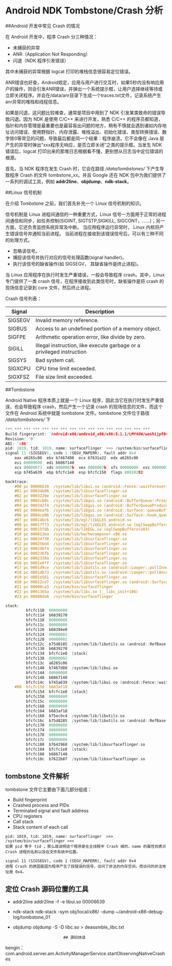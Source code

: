 # Android NDK Tombstone/Crash 分析

##Android 开发中常见 Crash 的情况

在 Android 开发中，程序 Crash 分三种情况：

- 未捕获的异常
- ANR（Application Not Responding）
- 闪退（NDK 程序引发错误）

其中未捕获的异常根据 logcat 打印的堆栈信息很容易定位错误。

ANR错误也好查，Android规定，应用与用户进行交互时，如果5秒内没有响应用户的操作，则会引发ANR错误，并弹出一个系统提示框，让用户选择继续等待或立即关闭程序。并会在/data/anr目录下生成一个traces.txt文件，记录系统产生anr异常的堆栈和线程信息。

如果是闪退，这问题比较难查，通常是项目中用到了 NDK 引发某类致命的错误导致闪退。因为 NDK 是使用 C/C++ 来进行开发，熟悉 C/C++ 的程序员都知道，指针和内存管理是最重要也是最容易出问题的地方，稍有不慎就会遇到诸如内存地址访问错误、使用野指针、内存泄露、堆栈溢出、初始化错误、类型转换错误、数字除0等常见的问题，导致最后都是同一个结果：程序崩溃。它不会像在 Java 层产生的异常时弹出“xxx程序无响应，是否立即关闭”之类的提示框。当发生 NDK 错误后，logcat 打印出来的那堆日志根据看不懂，更别想从日志当中定位错误的根源。

首先，当 NDK 程序在发生 Crash 时，它会在路径 */data/tombstones/* 下产生导致程序 Crash 的文件 tombstone_xx。并且 Google 还在 NDK 包中为我们提供了一系列的调试工具，例如 **addr2line**、**objdump**、**ndk-stack**。

##Linux 信号机制

在介绍 Tombstone 之前，我们首先补充一个 Linux 信号机制的知识。

信号机制是 Linux 进程间通信的一种重要方式，Linux 信号一方面用于正常的进程间通信和同步，如任务控制(SIGINT, SIGTSTP,SIGKILL, SIGCONT，……)；另一方面，它还负责监控系统异常及中断。 当应用程序运行异常时， Linux 内核将产生错误信号并通知当前进程。 当前进程在接收到该错误信号后，可以有三种不同的处理方式。

- 忽略该信号。
- 捕捉该信号并执行对应的信号处理函数(signal handler)。
- 执行该信号的缺省操作(如 SIGSEGV， 其缺省操作是终止进程)。

当 Linux 应用程序在执行时发生严重错误，一般会导致程序 crash。其中，Linux 专门提供了一类 crash 信号，在程序接收到此类信号时，缺省操作是将 crash 的现场信息记录到 core 文件，然后终止进程。

Crash 信号列表：

| Signal  | Description                                                  |
| ------- | ------------------------------------------------------------ |
| SIGSEGV | Invalid memory reference.                                    |
| SIGBUS  | Access to an undefined portion of a memory object.           |
| SIGFPE  | Arithmetic operation error, like divide by zero.             |
| SIGILL  | Illegal instruction, like execute garbage or a privileged instruction |
| SIGSYS  | Bad system call.                                             |
| SIGXCPU | CPU time limit exceeded.                                     |
| SIGXFSZ | File size limit exceeded.                                    |

##Tombstone

Android Native 程序本质上就是一个 Linux 程序，因此当它在执行时发生严重错误，也会导致程序 crash，然后产生一个记录 crash 的现场信息的文件，而这个文件在 Android 系统中就是 tombstone 文件。tombstone 文件位于路径 */data/tombstones/* 下

~~~c
*** *** *** *** *** *** *** *** *** *** *** *** *** *** *** ***
Build fingerprint: 'Android-x86/android_x86/x86:5.1.1/LMY48W/woshijpf04211939:eng/test-keys'
Revision: '0'
ABI: 'x86'
pid: 1019, tid: 1019, name: surfaceflinger  >>> /system/bin/surfaceflinger <<<
signal 11 (SIGSEGV), code 1 (SEGV_MAPERR), fault addr 0x4
    eax a6265c06  ebx b7467d88  ecx b7631a22  edx a6265c06
    esi 00000000  edi b6867140
    xcs 00000073  xds 0000007b  xes 0000007b  xfs 00000000  xss 0000007b
    eip b745a639  ebp bfcfc1e8  esp bfcfc150  flags 00010282

backtrace:
    #00 pc 00006639  /system/lib/libui.so (android::Fence::waitForever(char const*)+41)
    #01 pc 00034b86  /system/lib/libsurfaceflinger.so
    #02 pc 0003229e  /system/lib/libsurfaceflinger.so
    #03 pc 0002cb9c  /system/lib/libgui.so (android::BufferQueue::ProxyConsumerListener::onFrameAvailable(android::BufferItem const&)+652)
    #04 pc 000342f4  /system/lib/libgui.so (android::BufferQueueProducer::queueBuffer(int, android::IGraphicBufferProducer::QueueBufferInput const&, android::IGraphicBufferProducer::QueueBufferOutput*)+2580)
    #05 pc 0004eafb  /system/lib/libgui.so (android::Surface::queueBuffer(ANativeWindowBuffer*, int)+411)
    #06 pc 0004ce06  /system/lib/libgui.so (android::Surface::hook_queueBuffer(ANativeWindow*, ANativeWindowBuffer*, int)+38)
    #07 pc 00014bc6  /system/lib/egl/libGLES_android.so
    #08 pc 00017f73  /system/lib/egl/libGLES_android.so (eglSwapBuffers+163)
    #09 pc 00015fdb  /system/lib/libEGL.so (eglSwapBuffers+203)
    #10 pc 000013ea  /system/lib/hw/hwcomposer.x86.so
    #11 pc 00034730  /system/lib/libsurfaceflinger.so
    #12 pc 000256d4  /system/lib/libsurfaceflinger.so
    #13 pc 00024bf4  /system/lib/libsurfaceflinger.so
    #14 pc 000236fb  /system/lib/libsurfaceflinger.so
    #15 pc 0002338a  /system/lib/libsurfaceflinger.so
    #16 pc 0001e0ff  /system/lib/libsurfaceflinger.so
    #17 pc 0001d9ce  /system/lib/libutils.so (android::Looper::pollInner(int)+926)
    #18 pc 0001db73  /system/lib/libutils.so (android::Looper::pollOnce(int, int*, int*, void**)+67)
    #19 pc 0001e561  /system/lib/libsurfaceflinger.so
    #20 pc 00022ce7  /system/lib/libsurfaceflinger.so (android::SurfaceFlinger::run()+39)
    #21 pc 00000ca3  /system/bin/surfaceflinger
    #22 pc 0001365a  /system/lib/libc.so (__libc_init+106)
    #23 pc 00000da8  /system/bin/surfaceflinger

stack:
         bfcfc110  00000000  
         bfcfc114  b6839270  
         bfcfc118  00000000  
         bfcfc11c  00000000  
         bfcfc120  b68394e0  
         bfcfc124  00000002  
         bfcfc128  00000002  
         bfcfc12c  b75d8185  /system/lib/libutils.so (android::RefBase::incStrong(void const*) const+53)
         bfcfc130  b6839270  
         bfcfc134  bfcfc1e8  [stack]
         bfcfc138  00000002  
         bfcfc13c  a6265c06  
         bfcfc140  b7467d88  /system/lib/libui.so
         bfcfc144  00000000  
         bfcfc148  b6867140  
         bfcfc14c  b745a639  /system/lib/libui.so (android::Fence::waitForever(char const*)+41)
    #00  bfcfc150  b683af18  
         bfcfc154  bfcfc1e8  [stack]
         bfcfc158  00000000  
         bfcfc15c  00000000  
         bfcfc160  00000000  
         bfcfc164  b683af18  
         bfcfc168  b75ec9c4  /system/lib/libutils.so
         bfcfc16c  b75d8285  /system/lib/libutils.so (android::RefBase::weakref_type::decWeak(void const*)+37)
         bfcfc170  00000000  
         bfcfc174  00000000  
         bfcfc178  00000000  
         bfcfc17c  00000000  
         bfcfc180  b7642968  /system/lib/libsurfaceflinger.so
         bfcfc184  bfcfc1e8  [stack]
         bfcfc188  b6867140  
         bfcfc18c  b7622b87  /system/lib/libsurfaceflinger.so
~~~

## tombstone 文件解析

tombstone 文件它主要由下面几部分组成：

- Build fingerprint
- Crashed process and PIDs
- Terminated signal and fault address
- CPU registers
- Call stack
- Stack content of each call

~~~
pid: 1019, tid: 1019, name: surfaceflinger  >>> /system/bin/surfaceflinger <<<
如果 pid 等于 tid ，那么就说明这个程序是在主线程中 Crash 掉的，name 的属性则表示 Crash 进程的名称以及在文件系统中位置。
~~~

~~~
signal 11 (SIGSEGV), code 1 (SEGV_MAPERR), fault addr 0x4
进程 Crash 的原因是因为程序产生了段错误的信号，访问了非法的内存空间，而访问的非法地址是 0x4。
~~~

## 定位 Crash 源码位置的工具

- addr2line    addr2line -f -e libui.so 00006639
- ndk-stack    ndk-stack -sym obj/local/x86/ -dump ~/android-x86-debug-log/tombstone_01
- objdump  objdump -S -D libc.so > deassmble_libc.txt 



							## 源码快读

bengin： com.android.server.am.ActivityManagerService.startObservingNativeCrashes 